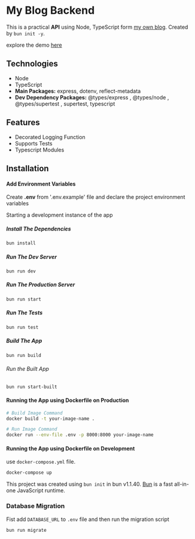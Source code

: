 # My Blog Backend

This is a practical **API** using Node, TypeScript form [my own blog](https://mhaqnegahdar.site). Created by `bun init -y`.

explore the demo [here](https://mhaqnegahdar.site)

## Technologies

-   Node
-   TypeScript
-   **Main Packages:** express, dotenv, reflect-metadata
-   **Dev Dependency Packages:** @types/express , @types/node , @types/supertest , supertest, typescript

## Features

-   Decorated Logging Function
-   Supports Tests
-   Typescript Modules

## Installation

#### Add Environment Variables

Create **.env** from '.env.example' file and declare the project environment variables

Starting a development instance of the app

##### Install The Dependencies

```bash
bun install
```

##### Run The Dev Server

```bash
bun run dev
```

##### Run The Production Server

```bash
bun run start
```

##### Run The Tests

```bash
bun run test
```

##### Build The App

```bash
bun run build
```

###### Run the Built App

```bash
bun run start-built
```

#### Running the App using Dockerfile on Production

```bash
# Build Image Command
docker build -t your-image-name .

# Run Image Command
docker run --env-file .env -p 8000:8000 your-image-name
```

#### Running the App using Dockerfile on Development

use `docker-compose.yml` file.

```bash
docker-compose up
```

This project was created using `bun init` in bun v1.1.40. [Bun](https://bun.sh) is a fast all-in-one JavaScript runtime.

### Database Migration

Fist add `DATABASE_URL` to `.env` file and then run the migration script

```bash
bun run migrate
```